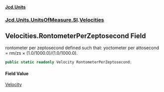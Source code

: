 #### [Jcd.Units](index.md 'index')

### [Jcd.Units.UnitsOfMeasure.SI](Jcd.Units.UnitsOfMeasure.SI.md 'Jcd.Units.UnitsOfMeasure.SI').[Velocities](Velocities.md 'Jcd.Units.UnitsOfMeasure.SI.Velocities')

## Velocities.RontometerPerZeptosecond Field

rontometer per zeptosecond defined such that: yoctometer per attosecond = rm/zs × (1.0/1000.0)/(1.0/1000.0).

```csharp
public static readonly Velocity RontometerPerZeptosecond;
```

#### Field Value

[Velocity](Velocity.md 'Jcd.Units.UnitTypes.Velocity')